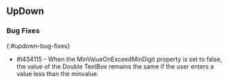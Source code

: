 ## UpDown

### Bug Fixes
{:#updown-bug-fixes}

* \#I434115 - When the MinValueOnExceedMinDigit property is set to false, the value of the Double TextBox remains the same if the user enters a value less than the minvalue.